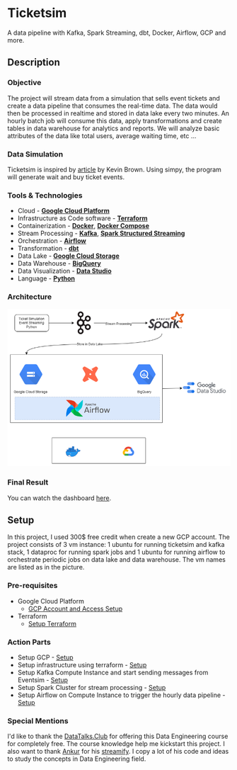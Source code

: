 # Ticketsim
A data pipeline with Kafka, Spark Streaming, dbt, Docker, Airflow, GCP and more.

## Description

### Objective

The project will stream data from a simulation that sells event tickets and create a data pipeline that consumes the real-time data. The data would then be processed in realtime and stored in data lake every two minutes. An hourly batch job will consume this data, apply transformations and create tables in data warehouse for analytics and reports. We will analyze basic attributes of the data like total users, average waiting time, etc ...

### Data Simulation

Ticketsim is inspired by [article](https://towardsdatascience.com/simulating-real-life-events-in-python-with-simpy-619ffcdbf81f) by Kevin Brown. Using simpy, the program will generate wait and buy ticket events.

### Tools & Technologies

- Cloud - [**Google Cloud Platform**](https://cloud.google.com)
- Infrastructure as Code software - [**Terraform**](https://www.terraform.io)
- Containerization - [**Docker**](https://www.docker.com), [**Docker Compose**](https://docs.docker.com/compose/)
- Stream Processing - [**Kafka**](https://kafka.apache.org), [**Spark Structured Streaming**](https://spark.apache.org/docs/latest/structured-streaming-programming-guide.html)
- Orchestration - [**Airflow**](https://airflow.apache.org)
- Transformation - [**dbt**](https://www.getdbt.com)
- Data Lake - [**Google Cloud Storage**](https://cloud.google.com/storage)
- Data Warehouse - [**BigQuery**](https://cloud.google.com/bigquery)
- Data Visualization - [**Data Studio**](https://datastudio.google.com/overview)
- Language - [**Python**](https://www.python.org)

### Architecture

![ticketsim-architecture](images/architecture.png)

### Final Result

You can watch the dashboard [here](https://datastudio.google.com/reporting/34d7baf7-507a-43fc-b678-bc0e8456e05b).

## Setup

In this project, I used 300$ free credit when create a new GCP account. The project consists of 3 vm instance: 1 ubuntu for running ticketsim and kafka stack, 1 dataproc for running spark jobs and 1 ubuntu for running airflow to orchestrate periodic jobs on data lake and data warehouse. The vm names are listed as in the picture.

### Pre-requisites

- Google Cloud Platform
  - [GCP Account and Access Setup](setup/gcp.md)
- Terraform
  - [Setup Terraform](https://developer.hashicorp.com/terraform/downloads)

### Action Parts

- Setup GCP - [Setup](scripts/gcp.md)
- Setup infrastructure using terraform - [Setup](terraform/README.md)
- Setup Kafka Compute Instance and start sending messages from Eventsim - [Setup](kafka/README.md)
- Setup Spark Cluster for stream processing - [Setup](spark/README.md)
- Setup Airflow on Compute Instance to trigger the hourly data pipeline - [Setup](af/README.md)

### Special Mentions

I'd like to thank the [DataTalks.Club](https://datatalks.club) for offering this Data Engineering course for completely free. The course knowledge help me kickstart this project. I also want to thank [Ankur](https://github.com/ankurchavda) for his [streamify](https://github.com/ankurchavda/streamify). I copy a lot of his code and ideas to study the concepts in Data Engineering field.
